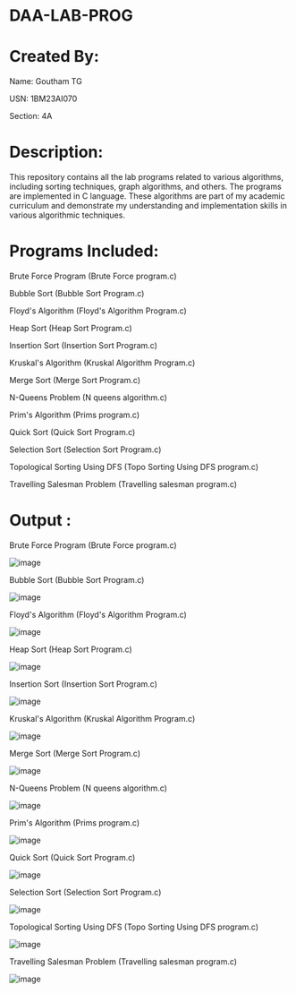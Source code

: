 # DAA-LAB-PROG

# Created By:
Name: Goutham TG

USN: 1BM23AI070

Section: 4A

# Description:
This repository contains all the lab programs related to various algorithms, including sorting techniques, graph algorithms, and others. The programs are implemented in C language. These algorithms are part of my academic curriculum and demonstrate my understanding and implementation skills in various algorithmic techniques.

# Programs Included:
Brute Force Program (Brute Force program.c)

Bubble Sort (Bubble Sort Program.c)

Floyd's Algorithm (Floyd's Algorithm Program.c)

Heap Sort (Heap Sort Program.c)

Insertion Sort (Insertion Sort Program.c)

Kruskal's Algorithm (Kruskal Algorithm Program.c)

Merge Sort (Merge Sort Program.c)

N-Queens Problem (N queens algorithm.c)

Prim's Algorithm (Prims program.c)

Quick Sort (Quick Sort Program.c)

Selection Sort (Selection Sort Program.c)

Topological Sorting Using DFS (Topo Sorting Using DFS program.c)

Travelling Salesman Problem (Travelling salesman program.c)

# Output : 
Brute Force Program (Brute Force program.c)

![image](https://github.com/user-attachments/assets/43216340-388b-4f5e-940d-76c6d7a1f6ac)

Bubble Sort (Bubble Sort Program.c)


![image](https://github.com/user-attachments/assets/154987e5-7bc1-4df8-8b84-36303d4fe92b)


Floyd's Algorithm (Floyd's Algorithm Program.c)


![image](https://github.com/user-attachments/assets/d8eff64c-355f-47c0-86e1-2bd28692d7c9)


Heap Sort (Heap Sort Program.c)


![image](https://github.com/user-attachments/assets/c62784d7-8260-481c-a68d-74667dfe974b)


Insertion Sort (Insertion Sort Program.c)


![image](https://github.com/user-attachments/assets/3f1fbd8d-9630-46b8-b749-a9035f876abf)


Kruskal's Algorithm (Kruskal Algorithm Program.c)


![image](https://github.com/user-attachments/assets/0fab8c22-a885-4f61-a83f-c1d2c214f29d)


Merge Sort (Merge Sort Program.c)


![image](https://github.com/user-attachments/assets/7126b753-50b4-4db7-98bb-59658ace87d6)


N-Queens Problem (N queens algorithm.c)


![image](https://github.com/user-attachments/assets/f4562c00-aded-4bd4-92ac-b89b34a445c6)


Prim's Algorithm (Prims program.c)

![image](https://github.com/user-attachments/assets/22a736b8-295f-4ef1-8bd5-3cbbb9f15f96)

Quick Sort (Quick Sort Program.c)

![image](https://github.com/user-attachments/assets/3b8ab262-6d49-4377-9a2a-825e09ccf2e4)


Selection Sort (Selection Sort Program.c)

![image](https://github.com/user-attachments/assets/1fe64fd3-7c43-4309-9260-03792970d68b)


Topological Sorting Using DFS (Topo Sorting Using DFS program.c)

![image](https://github.com/user-attachments/assets/36280631-d28f-463d-b0b6-10a5d70734ad)


Travelling Salesman Problem (Travelling salesman program.c)


![image](https://github.com/user-attachments/assets/e4534e16-61ce-47e2-8748-97f84df40218)







